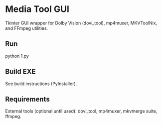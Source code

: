 # Media Tool GUI

Tkinter GUI wrapper for Dolby Vision (dovi_tool), mp4muxer, MKVToolNix, and FFmpeg utilities.

## Run
python 1.py

## Build EXE
See build instructions (PyInstaller).

## Requirements
External tools (optional until used): dovi_tool, mp4muxer, mkvmerge suite, ffmpeg.
